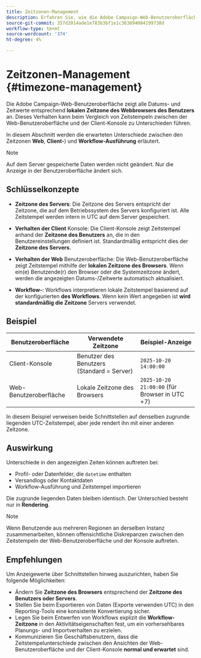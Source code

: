 ```yaml
---
title: Zeitzonen-Management
description: Erfahren Sie, wie die Adobe Campaign-Web-Benutzeroberfläche Datums- und Zeitwerte basierend auf Browser, Operator, Workflow und Server-Zeitzonen anzeigt.
source-git-commit: 357d2014ade1e783b3bf1e1c363894084199738d
workflow-type: tm+mt
source-wordcount: '374'
ht-degree: 4%

---
```


# Zeitzonen-Management {#timezone-management}

Die Adobe Campaign-Web-Benutzeroberfläche zeigt alle Datums- und Zeitwerte entsprechend **lokalen Zeitzone des Webbrowsers des Benutzers** an. Dieses Verhalten kann beim Vergleich von Zeitstempeln zwischen der Web-Benutzeroberfläche und der Client-Konsole zu Unterschieden führen.

In diesem Abschnitt werden die erwarteten Unterschiede zwischen den Zeitzonen **Web**, **Client-**) und **Workflow-Ausführung** erläutert.

>[!NOTE]
>
>Auf dem Server gespeicherte Daten werden nicht geändert. Nur die Anzeige in der Benutzeroberfläche ändert sich.

## Schlüsselkonzepte

* **Zeitzone des Servers**: Die Zeitzone des Servers entspricht der Zeitzone, die auf dem Betriebssystem des Servers konfiguriert ist. Alle Zeitstempel werden intern in UTC auf dem Server gespeichert.

* **Verhalten der Client** Konsole: Die Client-Konsole zeigt Zeitstempel anhand der **Zeitzone des Benutzers** an, die in den Benutzereinstellungen definiert ist. Standardmäßig entspricht dies der **Zeitzone des Servers**.

* **Verhalten der Web** Benutzeroberfläche: Die Web-Benutzeroberfläche zeigt Zeitstempel mithilfe der **lokalen Zeitzone des Browsers**. Wenn ein(e) Benutzende(r) den Browser oder die Systemzeitzone ändert, werden die angezeigten Datums-/Zeitwerte automatisch aktualisiert.

* **Workflow-**: Workflows interpretieren lokale Zeitstempel basierend auf der konfigurierten **des Workflows**. Wenn kein Wert angegeben ist **wird standardmäßig die Zeitzone** Servers verwendet.

## Beispiel

| Benutzeroberfläche | Verwendete Zeitzone | Beispiel-Anzeige |
|------------|----------------|-----------------|
| Client-Konsole | Benutzer des Benutzers (Standard = Server) | `2025-10-20 14:00:00` |
| Web-Benutzeroberfläche | Lokale Zeitzone des Browsers | `2025-10-20 21:00:00` (für Browser in UTC +7) |

In diesem Beispiel verweisen beide Schnittstellen auf denselben zugrunde liegenden UTC-Zeitstempel, aber jede rendert ihn mit einer anderen Zeitzone.

## Auswirkung

Unterschiede in den angezeigten Zeiten können auftreten bei:

* Profil- oder Datenfelder, die `datetime` enthalten
* Versandlogs oder Kontaktdaten
* Workflow-Ausführung und Zeitstempel importieren

Die zugrunde liegenden Daten bleiben identisch. Der Unterschied besteht nur in **Rendering**.

>[!NOTE]
>
>Wenn Benutzende aus mehreren Regionen an derselben Instanz zusammenarbeiten, können offensichtliche Diskrepanzen zwischen den Zeitstempeln der Web-Benutzeroberfläche und der Konsole auftreten.

## Empfehlungen

Um Anzeigewerte über Schnittstellen hinweg auszurichten, haben Sie folgende Möglichkeiten:

* Ändern Sie **Zeitzone des Browsers** entsprechend der **Zeitzone des Benutzers oder Servers**.
* Stellen Sie beim Exportieren von Daten (Exporte verwenden UTC) in den Reporting-Tools eine konsistente Konvertierung sicher.
* Legen Sie beim Entwerfen von Workflows explizit die **Workflow-Zeitzone** in den Aktivitätseigenschaften fest, um ein vorhersehbares Planungs- und Importverhalten zu erzielen.
* Kommunizieren Sie Geschäftsbenutzern, dass die Zeitstempelunterschiede zwischen den Ansichten der Web-Benutzeroberfläche und der Client-Konsole **normal und erwartet** sind.
